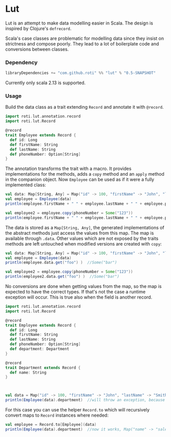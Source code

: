 # Lut

Lut is an attempt to make data modelling easier in Scala. The design is inspired by Clojure's `defrecord`.

Scala's case classes are problematic for modelling data since they insist on strictness and compose poorly. They lead to a lot of boilerplate code and conversions between classes. 

### Dependency

```scala
libraryDependencies += "com.github.roti" %% "lut" % "0.5-SNAPSHOT"
```

Currently only scala 2.13 is supported.

### Usage

Build the data class as a trait extending `Record` and annotate it with `@record`.

```scala
import roti.lut.annotation.record
import roti.lut.Record

@record
trait Employee extends Record {
  def id: Long
  def firstName: String
  def lastName: String
  def phoneNumber: Option[String]
}
```

The annotation transforms the trait with a macro. It provides implementations for the methods, adds a `copy` method and an `apply` method in the companion object. Now `Employee` can be used as if it were a fully implemented class:

```scala
val data: Map[String, Any] = Map("id" -> 100, "firstName" -> "John", "lastName" -> "Smith")
val employee = Employee(data)
println(employee.firstName + " " + employee.lastName + " " + employee.phoneNumber )  //"John Smith None"

val employee2 = employee.copy(phoneNumber = Some("123"))
println(employee.firstName + " " + employee.lastName + " " + employee.phoneNumber )  //"John Smith Some(123)"
```

The data is stored as a `Map[String, Any]`, the generated implementations of the abstract methods just access the values from this map. The map is available through `.data`. Other values which are not exposed by the traits methods are left untouched when modified versions are created with `copy`: 

```scala
val data: Map[String, Any] = Map("id" -> 100, "firstName" -> "John", "lastName" -> "Smith", "foo" -> "bar")
val employee = Employee(data)
println(employee.data.get("foo") )  //Some("bar")

val employee2 = employee.copy(phoneNumber = Some("123"))
println(employee2.data.get("foo") )  //Some("bar")
```

No conversions are done when getting values from the map, so the map is expected to have the correct types. If that's not the case a runtime exception will occur. This is true also when the field is another record.

```scala
import roti.lut.annotation.record
import roti.lut.Record

@record
trait Employee extends Record {
  def id: Long
  def firstName: String
  def lastName: String
  def phoneNumber: Option[String]
  def department: Department
}

@record
trait Department extends Record {
  def name: String
}



val data = Map("id" -> 100, "firstName" -> "John", "lastName" -> "Smith", "department" -> Map("name" -> "sales"))
println(Employee(data).department)  //will throw an exception, because a Department is expected, but a Map is found
```

For this case you can use the helper `Record.to` which will recursively convert maps to `Record` instances where needed:

```scala
val employee = Record.to[Employee](data)
println(Employee(data).department)  //now it works, Map("name" -> "sales") was converted to an instance of Department
```


